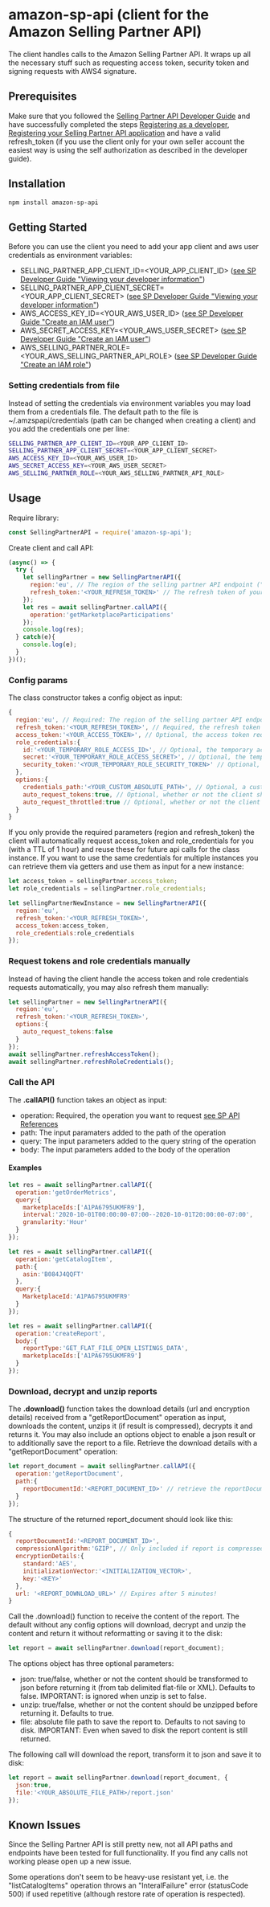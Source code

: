 # amazon-sp-api (client for the Amazon Selling Partner API)
The client handles calls to the Amazon Selling Partner API. It wraps up all the necessary stuff such as requesting access token, security token and signing requests with AWS4 signature.

## Prerequisites
Make sure that you followed the [Selling Partner API Developer Guide](https://github.com/amzn/selling-partner-api-docs/blob/main/guides/developer-guide/SellingPartnerApiDeveloperGuide.md) and have successfully completed the steps [Registering as a developer](https://github.com/amzn/selling-partner-api-docs/blob/main/guides/developer-guide/SellingPartnerApiDeveloperGuide.md#registering-as-a-developer), [Registering your Selling Partner API application](https://github.com/amzn/selling-partner-api-docs/blob/main/guides/developer-guide/SellingPartnerApiDeveloperGuide.md#registering-your-selling-partner-api-application) and have a valid refresh_token (if you use the client only for your own seller account the easiest way is using the self authorization as described in the developer guide).

## Installation
```bash
npm install amazon-sp-api
```

## Getting Started
Before you can use the client you need to add your app client and aws user credentials as environment variables:

* SELLING_PARTNER_APP_CLIENT_ID=<YOUR_APP_CLIENT_ID> ([see SP Developer Guide "Viewing your developer information"](https://github.com/amzn/selling-partner-api-docs/blob/main/guides/developer-guide/SellingPartnerApiDeveloperGuide.md#viewing-your-developer-information))
* SELLING_PARTNER_APP_CLIENT_SECRET=<YOUR_APP_CLIENT_SECRET> ([see SP Developer Guide "Viewing your developer information"](https://github.com/amzn/selling-partner-api-docs/blob/main/guides/developer-guide/SellingPartnerApiDeveloperGuide.md#viewing-your-developer-information))
* AWS_ACCESS_KEY_ID=<YOUR_AWS_USER_ID> ([see SP Developer Guide "Create an IAM user"](https://github.com/amzn/selling-partner-api-docs/blob/main/guides/developer-guide/SellingPartnerApiDeveloperGuide.md#step-2-create-an-iam-user))
* AWS_SECRET_ACCESS_KEY=<YOUR_AWS_USER_SECRET> ([see SP Developer Guide "Create an IAM user"](https://github.com/amzn/selling-partner-api-docs/blob/main/guides/developer-guide/SellingPartnerApiDeveloperGuide.md#step-2-create-an-iam-user))
* AWS_SELLING_PARTNER_ROLE=<YOUR_AWS_SELLING_PARTNER_API_ROLE> ([see SP Developer Guide "Create an IAM role"](https://github.com/amzn/selling-partner-api-docs/blob/main/guides/developer-guide/SellingPartnerApiDeveloperGuide.md#step-4-create-an-iam-role))

### Setting credentials from file
Instead of setting the credentials via environment variables you may load them from a credentials file. The default path to the file is ~/.amzspapi/credentials (path can be changed when creating a client) and you add the credentials one per line:
```bash
SELLING_PARTNER_APP_CLIENT_ID=<YOUR_APP_CLIENT_ID>
SELLING_PARTNER_APP_CLIENT_SECRET=<YOUR_APP_CLIENT_SECRET>
AWS_ACCESS_KEY_ID=<YOUR_AWS_USER_ID>
AWS_SECRET_ACCESS_KEY=<YOUR_AWS_USER_SECRET>
AWS_SELLING_PARTNER_ROLE=<YOUR_AWS_SELLING_PARTNER_API_ROLE>
```

## Usage
Require library:
```javascript
const SellingPartnerAPI = require('amazon-sp-api');
```

Create client and call API:
```javascript
(async() => {
  try {
    let sellingPartner = new SellingPartnerAPI({
      region:'eu', // The region of the selling partner API endpoint ("eu", "na" or "fe")
      refresh_token:'<YOUR_REFRESH_TOKEN>' // The refresh token of your app user
    });
    let res = await sellingPartner.callAPI({
      operation:'getMarketplaceParticipations'
    });
    console.log(res);
  } catch(e){
    console.log(e);
  }
})();
```

### Config params

The class constructor takes a config object as input:
```javascript
{
  region:'eu', // Required: The region of the selling partner API endpoint ("eu", "na" or "fe")
  refresh_token:'<YOUR_REFRESH_TOKEN>', // Required, the refresh token of your app user
  access_token:'<YOUR_ACCESS_TOKEN>', // Optional, the access token requested with the refresh token of the app user
  role_credentials:{ 
    id:'<YOUR_TEMPORARY_ROLE_ACCESS_ID>', // Optional, the temporary access id for the sp api role of the iam user
    secret:'<YOUR_TEMPORARY_ROLE_ACCESS_SECRET>', // Optional, the temporary access secret for the sp api role of the iam user
    security_token:'<YOUR_TEMPORARY_ROLE_SECURITY_TOKEN>' // Optional, the temporary security token for the sp api role of the iam user
  },
  options:{
    credentials_path:'<YOUR_CUSTOM_ABSOLUTE_PATH>', // Optional, a custom absolute path to your credentials file location
    auto_request_tokens:true, // Optional, whether or not the client should retrieve new access and role credentials if non given or expired. Default is true
    auto_request_throttled:true // Optional, whether or not the client should automatically retry a request when throttled. Default is true
  }
}
```
If you only provide the required parameters (region and refresh_token) the client will automatically request access_token and role_credentials for you (with a TTL of 1 hour) and reuse these for future api calls for the class instance.
If you want to use the same credentials for multiple instances you can retrieve them via getters and use them as input for a new instance:
```javascript
let access_token = sellingPartner.access_token;
let role_credentials = sellingPartner.role_credentials;

let sellingPartnerNewInstance = new SellingPartnerAPI({
  region:'eu',
  refresh_token:'<YOUR_REFRESH_TOKEN>',
  access_token:access_token,
  role_credentials:role_credentials
});
```

### Request tokens and role credentials manually

Instead of having the client handle the access token and role credentials requests automatically, you may also refresh them manually:
```javascript
let sellingPartner = new SellingPartnerAPI({
  region:'eu',
  refresh_token:'<YOUR_REFRESH_TOKEN>',
  options:{
    auto_request_tokens:false
  }
});
await sellingPartner.refreshAccessToken();
await sellingPartner.refreshRoleCredentials();
```

### Call the API

The **.callAPI()** function takes an object as input:
* operation: Required, the operation you want to request [see SP API References](https://github.com/amzn/selling-partner-api-docs/tree/main/references)
* path: The input paramaters added to the path of the operation
* query: The input parameters added to the query string of the operation
* body: The input parameters added to the body of the operation

#### Examples
```javascript
let res = await sellingPartner.callAPI({
  operation:'getOrderMetrics',
  query:{
    marketplaceIds:['A1PA6795UKMFR9'],
    interval:'2020-10-01T00:00:00-07:00--2020-10-01T20:00:00-07:00',
    granularity:'Hour'
  }
});
```
```javascript
let res = await sellingPartner.callAPI({
  operation:'getCatalogItem',
  path:{
    asin:'B084J4QQFT'
  },
  query:{
    MarketplaceId:'A1PA6795UKMFR9'
  }
});
```
```javascript
let res = await sellingPartner.callAPI({
  operation:'createReport',
  body:{
    reportType:'GET_FLAT_FILE_OPEN_LISTINGS_DATA',
    marketplaceIds:['A1PA6795UKMFR9']
  }
});
```

### Download, decrypt and unzip reports

The **.download()** function takes the download details (url and encryption details) received from a "getReportDocument" operation as input, downloads the content, unzips it (if result is compressed), decrypts it and returns it.
You may also include an options object to enable a json result or to additionally save the report to a file.
Retrieve the download details with a "getReportDocument" operation:
```javascript
let report_document = await sellingPartner.callAPI({
  operation:'getReportDocument',
  path:{
    reportDocumentId:'<REPORT_DOCUMENT_ID>' // retrieve the reportDocumentId from a "getReport" operation (when processingStatus of report is "DONE")
  }
});
```
The structure of the returned report_document should look like this:
```javascript
{
  reportDocumentId:'<REPORT_DOCUMENT_ID>',
  compressionAlgorithm:'GZIP', // Only included if report is compressed
  encryptionDetails:{
    standard:'AES',
    initializationVector:'<INITIALIZATION_VECTOR>',
    key:'<KEY>'
  },
  url: '<REPORT_DOWNLOAD_URL>' // Expires after 5 minutes!
}
```
Call the .download() function to receive the content of the report. The default without any config options will download, decrypt and unzip the content and return it without reformatting or saving it to the disk:
```javascript
let report = await sellingPartner.download(report_document);
```
The options object has three optional parameters:
* json: true/false, whether or not the content should be transformed to json before returning it (from tab delimited flat-file or XML). Defaults to false. IMPORTANT: is ignored when unzip is set to false.
* unzip: true/false, whether or not the content should be unzipped before returning it. Defaults to true. 
* file: absolute file path to save the report to. Defaults to not saving to disk. IMPORTANT: Even when saved to disk the report content is still returned.

The following call will download the report, transform it to json and save it to disk:
```javascript
let report = await sellingPartner.download(report_document, {
  json:true,
  file:'<YOUR_ABSOLUTE_FILE_PATH>/report.json'
});
```

## Known Issues
Since the Selling Partner API is still pretty new, not all API paths and endpoints have been tested for full functionality. If you find any calls not working please open up a new issue.

Some operations don't seem to be heavy-use resistant yet, i.e. the "listCatalogItems" operation throws an "InteralFailure" error (statusCode 500) if used repetitive (although restore rate of operation is respected).
